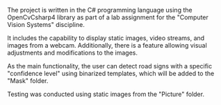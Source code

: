 The project is written in the C# programming language using the OpenCvCsharp4 library as part of a lab assignment for the "Computer Vision Systems" discipline.

It includes the capability to display static images, video streams, and images from a webcam. Additionally, there is a feature allowing visual adjustments and modifications to the images.

As the main functionality, the user can detect road signs with a specific "confidence level" using binarized templates, which will be added to the "Mask" folder.

Testing was conducted using static images from the "Picture" folder.
